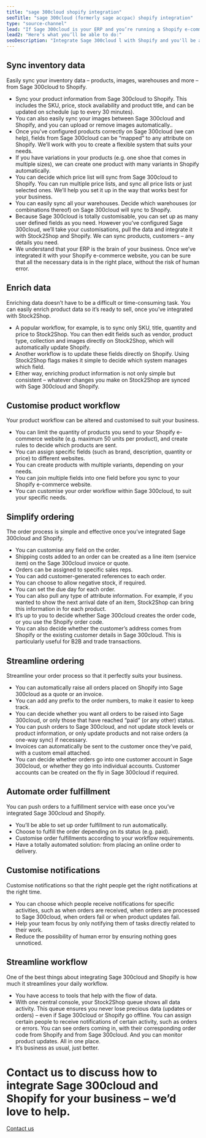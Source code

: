 ```yaml
---
title: "sage 300cloud shopify integration"
seoTitle: "sage 300cloud (formerly sage accpac) shopify integration"
type: "source-channel"
lead: "If Sage 300cloud is your ERP and you’re running a Shopify e-commerce website, it’s essential that they can communicate with each other. That’s how we can help: integrating Sage 300cloud and Shopify will make your daily business operations simple and stress-free."
lead2: "Here’s what you’ll be able to do:"
seoDescription: "Integrate Sage 300cloud l with Shopify and you'll be able to streamline your workflow and simplify your ordering process. We'll work with you to create the Sage 300cloud Shopify integration that works best for your business. Find out more!"
---
```


Sync inventory data
-------------------

Easily sync your inventory data – products, images, warehouses and more – from Sage 300cloud to Shopify.

*   Sync your product information from Sage 300cloud to Shopify. This includes the SKU, price, stock availability and product title, and can be updated on schedule (up to every 30 minutes).
*   You can also easily sync your images between Sage 300cloud and Shopify, and you can upload or remove images automatically..
*   Once you’ve configured products correctly on Sage 300cloud (we can help), fields from Sage 300cloud can be “mapped” to any attribute on Shopify. We’ll work with you to create a flexible system that suits your needs.
*   If you have variations in your products (e.g. one shoe that comes in multiple sizes), we can create one product with many variants in Shopify automatically.
*   You can decide which price list will sync from Sage 300cloud to Shopify. You can run multiple price lists, and sync all price lists or just selected ones. We’ll help you set it up in the way that works best for your business.
*   You can easily sync all your warehouses. Decide which warehouses (or combinations thereof) on Sage 300cloud will sync to Shopify.
*   Because Sage 300cloud is totally customisable, you can set up as many user defined fields as you need. However you’ve configured Sage 300cloud, we’ll take your customisations, pull the data and integrate it with Stock2Shop and Shopify. We can sync products, customers – any details you need.
*   We understand that your ERP is the brain of your business. Once we’ve integrated it with your Shopify e-commerce website, you can be sure that all the necessary data is in the right place, without the risk of human error.

Enrich data
-----------

Enriching data doesn’t have to be a difficult or time-consuming task. You can easily enrich product data so it’s ready to sell, once you’ve integrated with Stock2Shop.

*   A popular workflow, for example, is to sync only SKU, title, quantity and price to Stock2Shop. You can then edit fields such as vendor, product type, collection and images directly on Stock2Shop, which will automatically update Shopify.
*   Another workflow is to update these fields directly on Shopify. Using Stock2Shop flags makes it simple to decide which system manages which field.
*   Either way, enriching product information is not only simple but consistent – whatever changes you make on Stock2Shop are synced with Sage 300cloud and Shopify.

Customise product workflow
--------------------------

Your product workflow can be altered and customised to suit your business.

*   You can limit the quantity of products you send to your Shopify e-commerce website (e.g. maximum 50 units per product), and create rules to decide which products are sent.
*   You can assign specific fields (such as brand, description, quantity or price) to different websites.
*   You can create products with multiple variants, depending on your needs.
*   You can join multiple fields into one field before you sync to your Shopify e-commerce website.
*   You can customise your order workflow within Sage 300cloud, to suit your specific needs.

Simplify ordering
-----------------

The order process is simple and effective once you’ve integrated Sage 300cloud and Shopify.

*   You can customise any field on the order.
*   Shipping costs added to an order can be created as a line item (service item) on the Sage 300cloud invoice or quote.
*   Orders can be assigned to specific sales reps.
*   You can add customer-generated references to each order.
*   You can choose to allow negative stock, if required.
*   You can set the due day for each order.
*   You can also pull any type of attribute information. For example, if you wanted to show the next arrival date of an item, Stock2Shop can bring this information in for each product.
*   It’s up to you to decide whether Sage 300cloud creates the order code, or you use the Shopify order code.
*   You can also decide whether the customer’s address comes from Shopify or the existing customer details in Sage 300cloud. This is particularly useful for B2B and trade transactions.

Streamline ordering
-------------------

Streamline your order process so that it perfectly suits your business.

*   You can automatically raise all orders placed on Shopify into Sage 300cloud as a quote or an invoice.
*   You can add any prefix to the order numbers, to make it easier to keep track.
*   You can decide whether you want all orders to be raised into Sage 300cloud, or only those that have reached “paid” (or any other) status.
*   You can push orders to Sage 300cloud, and not update stock levels or product information, or only update products and not raise orders (a one-way sync) if necessary.
*   Invoices can automatically be sent to the customer once they’ve paid, with a custom email attached.
*   You can decide whether orders go into one customer account in Sage 300cloud, or whether they go into individual accounts. Customer accounts can be created on the fly in Sage 300cloud if required.

Automate order fulfillment
--------------------------

You can push orders to a fulfillment service with ease once you’ve integrated Sage 300cloud and Shopify.

*   You’ll be able to set up order fulfillment to run automatically.
*   Choose to fulfill the order depending on its status (e.g. paid).
*   Customise order fulfillments according to your workflow requirements.
*   Have a totally automated solution: from placing an online order to delivery.

Customise notifications
-----------------------

Customise notifications so that the right people get the right notifications at the right time.

*   You can choose which people receive notifications for specific activities, such as when orders are received, when orders are processed to Sage 300cloud, when orders fail or when product updates fail.
*   Help your team focus by only notifying them of tasks directly related to their work.
*   Reduce the possibility of human error by ensuring nothing goes unnoticed.

Streamline workflow
-------------------

One of the best things about integrating Sage 300cloud and Shopify is how much it streamlines your daily workflow.

*   You have access to tools that help with the flow of data.
*   With one central console, your Stock2Shop queue shows all data activity. This queue ensures you never lose precious data (updates or orders) – even if Sage 300cloud or Shopify go offline. You can assign certain people to receive notifications of certain activity, such as orders or errors. You can see orders coming in, with their corresponding order code from Shopify and from Sage 300cloud. And you can monitor product updates. All in one place.
*   It’s business as usual, just better.

Contact us to discuss how to integrate Sage 300cloud and Shopify for your business – we’d love to help.
=======================================================================================================

[Contact us](/contact-us "Contact Stock2Shop")
